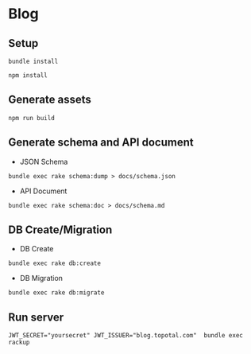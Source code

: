 # Blog

## Setup

```
bundle install
```

```
npm install
```

## Generate assets

```
npm run build
```

## Generate schema and API document

- JSON Schema

```
bundle exec rake schema:dump > docs/schema.json
```

- API Document

```
bundle exec rake schema:doc > docs/schema.md
```

## DB Create/Migration

- DB Create

```
bundle exec rake db:create
```

- DB Migration

```
bundle exec rake db:migrate
```

## Run server

```
JWT_SECRET="yoursecret" JWT_ISSUER="blog.topotal.com"  bundle exec rackup
```
